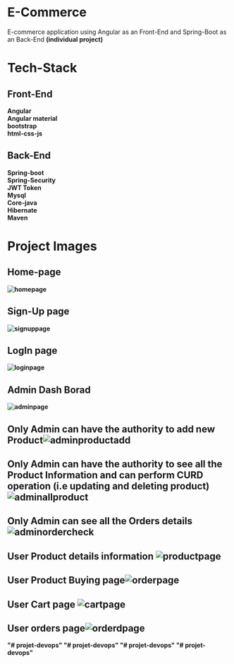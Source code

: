 # E-Commerce
E-commerce application using Angular as an Front-End and Spring-Boot as an Back-End
<b>(individual project)<b/>
  
# Tech-Stack
  ## Front-End
  Angular<br/>
  Angular material<br/>
  bootstrap<br/>
  html-css-js<br/>
  
  ## Back-End
  Spring-boot<br/>
  Spring-Security<br/>
  JWT Token<br/>
  Mysql<br/>
  Core-java<br/>
  Hibernate<br/>
  Maven
# Project Images
## Home-page
![homepage](https://user-images.githubusercontent.com/101379879/217789275-e546df18-8de3-4c25-816a-e5085b37c178.PNG)
## Sign-Up page
![signuppage](https://user-images.githubusercontent.com/101379879/217794231-f4e1085d-12eb-46dc-8bee-49e2d67940a0.PNG)
## LogIn page 
![loginpage](https://user-images.githubusercontent.com/101379879/217794321-301614c7-2fcb-4161-b361-12433d7433a1.PNG)
## Admin Dash Borad
![adminpage](https://user-images.githubusercontent.com/101379879/217791236-92cb44e1-96ae-4ae0-b3d8-ab24616934b7.PNG)
## Only Admin can have the authority to add new Product![adminproductadd](https://user-images.githubusercontent.com/101379879/217791729-ff4a2351-9dc3-4a70-8e05-445dea1b8295.PNG)
## Only Admin can have the authority to see all the Product Information and can perform CURD operation (i.e updating and deleting product)![adminallproduct](https://user-images.githubusercontent.com/101379879/217792931-c41e042b-d466-4768-91a4-15c64ea7e371.PNG)
## Only Admin can see all the Orders details![adminordercheck](https://user-images.githubusercontent.com/101379879/217793512-1551c0e7-5091-450d-8a36-a909bd2cbe10.PNG)
## User Product details information ![productpage](https://user-images.githubusercontent.com/101379879/217794927-f777b557-6016-4969-81d3-22ec1645287e.PNG)
## User Product Buying page![orderpage](https://user-images.githubusercontent.com/101379879/217795525-6f12d95e-5c42-4311-83ac-17fc74457e72.PNG)
## User Cart page ![cartpage](https://user-images.githubusercontent.com/101379879/217795723-29b4ab61-4473-4a45-900e-51dddd98607d.PNG)
## User orders page![orderdpage](https://user-images.githubusercontent.com/101379879/217795985-64c46aa9-f0d8-4b17-87b5-fd8e9ff9d9eb.PNG)
"# projet-devops" 
"# projet-devops" 
"# projet-devops" 
"# projet-devops" 
